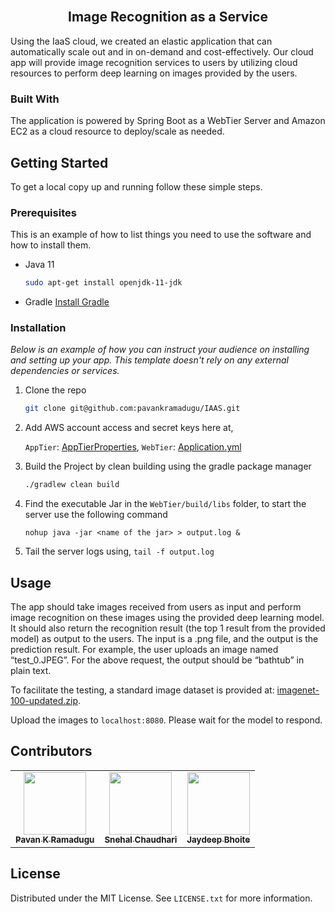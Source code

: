 <br />
<div align="center">
<h2 align="center">Image Recognition as a Service</h2>


</div>

Using the IaaS cloud, we created an elastic application that can automatically scale out and in on-demand and cost-effectively. Our cloud app will provide image recognition services to users by utilizing cloud resources to perform deep learning on images provided by the users.

### Built With

The application is powered by Spring Boot as a WebTier Server and Amazon EC2 as a cloud resource to deploy/scale as needed.

<!-- GETTING STARTED -->
## Getting Started

To get a local copy up and running follow these simple steps.

### Prerequisites

This is an example of how to list things you need to use the software and how to install them.
* Java 11
  ```sh
  sudo apt-get install openjdk-11-jdk
  ```
* Gradle
  [Install Gradle](https://gradle.org/install/)

### Installation

_Below is an example of how you can instruct your audience on installing and setting up your app. This template doesn't rely on any external dependencies or services._
1. Clone the repo
   ```sh
   git clone git@github.com:pavankramadugu/IAAS.git
   ```

2. Add AWS account access and secret keys here at,  

   `AppTier`: [AppTierProperties](https://github.com/pavankramadugu/IAAS/blob/master/AppTier/src/main/java/com/cc/app/properties/AppTierProperties.java), `WebTier`: [Application.yml](https://github.com/pavankramadugu/IAAS/blob/master/WebTier/src/main/resources/application.yml)


3. Build the Project by clean building using the gradle package manager
   ```sh
   ./gradlew clean build
   ```
4. Find the executable Jar in the `WebTier/build/libs` folder, to start the server use the following command
   ```
   nohup java -jar <name of the jar> > output.log &
   ```
   
5. Tail the server logs using, ```tail -f output.log```


<!-- USAGE EXAMPLES -->
## Usage

The app should take images received from users as input and perform image recognition on these images using the provided deep learning model. It should also return the recognition result (the top 1 result from the provided model) as output to the users. The input is a .png file, and the output is the prediction result. For example, the user uploads an image named “test_0.JPEG”. For the above request, the output should be “bathtub” in plain text.

To facilitate the testing, a standard image dataset is provided at: [imagenet-100-updated.zip](https://canvas.asu.edu/courses/128579/files/51752784/download).

Upload the images to ```localhost:8080```. Please wait for the model to respond.

## Contributors

<!-- ALL-CONTRIBUTORS-LIST:START - Do not remove or modify this section -->
<!-- prettier-ignore-start -->
<!-- markdownlint-disable -->
<table>
  <tbody>
    <tr>
      <td align="center"><a href="https://pavankramadugu.github.io/"><img src="https://avatars.githubusercontent.com/u/73785007?v=4" width="100px;" alt=""/><br /><sub><b>Pavan K Ramadugu</b></td>
      <td align="center"><a href="https://github.com/snehalchaudhari98"><img src="https://avatars.githubusercontent.com/u/31732637?v=4" width="100px;" alt=""/><br /><sub><b>Snehal Chaudhari</b></td>
      <td align="center"><a href="https://github.com/JaydeepBhoite"><img src="https://avatars.githubusercontent.com/u/112657685?v=4" width="100px;" alt=""/><br /><sub><b>Jaydeep Bhoite</b></a></td>
    </tr>

  </tbody>
</table>


<!-- LICENSE -->
## License

Distributed under the MIT License. See `LICENSE.txt` for more information.
